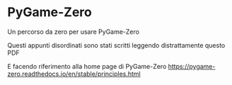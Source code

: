 # PyGame-Zero
Un percorso da zero per usare PyGame-Zero

Questi appunti disordinati sono stati scritti leggendo distrattamente questo PDF

E facendo riferimento alla home page di PyGame-Zero
https://pygame-zero.readthedocs.io/en/stable/principles.html
